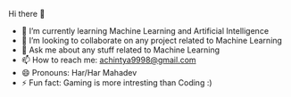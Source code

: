 Hi there 👋

- 🌱 I’m currently learning Machine Learning and Artificial Intelligence
- 👯 I’m looking to collaborate on any project related to Machine Learning
- 💬 Ask me about any stuff related to Machine Learning
- 📫 How to reach me: achintya9998@gmail.com
- 😄 Pronouns: Har/Har Mahadev
- ⚡ Fun fact: Gaming is more intresting than Coding :)
